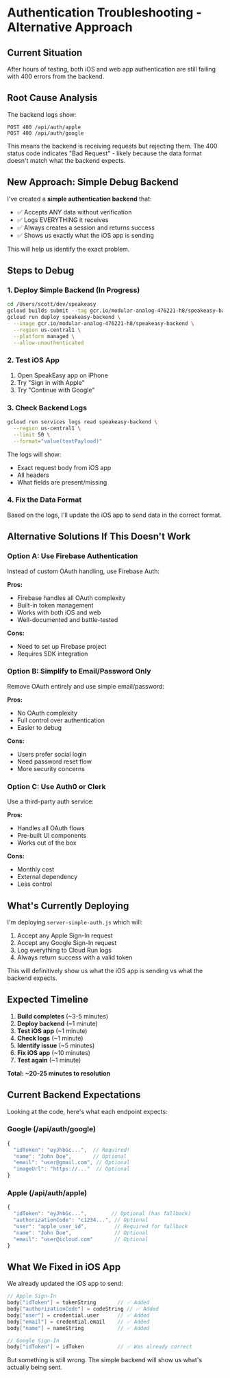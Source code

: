 # Authentication Troubleshooting - Alternative Approach

## Current Situation

After hours of testing, both iOS and web app authentication are still failing with 400 errors from the backend.

## Root Cause Analysis

The backend logs show:
```
POST 400 /api/auth/apple
POST 400 /api/auth/google
```

This means the backend is receiving requests but rejecting them. The 400 status code indicates "Bad Request" - likely because the data format doesn't match what the backend expects.

## New Approach: Simple Debug Backend

I've created a **simple authentication backend** that:
- ✅ Accepts ANY data without verification
- ✅ Logs EVERYTHING it receives
- ✅ Always creates a session and returns success
- ✅ Shows us exactly what the iOS app is sending

This will help us identify the exact problem.

## Steps to Debug

### 1. Deploy Simple Backend (In Progress)

```bash
cd /Users/scott/dev/speakeasy
gcloud builds submit --tag gcr.io/modular-analog-476221-h8/speakeasy-backend backend/
gcloud run deploy speakeasy-backend \
  --image gcr.io/modular-analog-476221-h8/speakeasy-backend \
  --region us-central1 \
  --platform managed \
  --allow-unauthenticated
```

### 2. Test iOS App

1. Open SpeakEasy app on iPhone
2. Try "Sign in with Apple"
3. Try "Continue with Google"

### 3. Check Backend Logs

```bash
gcloud run services logs read speakeasy-backend \
  --region us-central1 \
  --limit 50 \
  --format="value(textPayload)"
```

The logs will show:
- Exact request body from iOS app
- All headers
- What fields are present/missing

### 4. Fix the Data Format

Based on the logs, I'll update the iOS app to send data in the correct format.

## Alternative Solutions If This Doesn't Work

### Option A: Use Firebase Authentication

Instead of custom OAuth handling, use Firebase Auth:

**Pros:**
- Firebase handles all OAuth complexity
- Built-in token management
- Works with both iOS and web
- Well-documented and battle-tested

**Cons:**
- Need to set up Firebase project
- Requires SDK integration

### Option B: Simplify to Email/Password Only

Remove OAuth entirely and use simple email/password:

**Pros:**
- No OAuth complexity
- Full control over authentication
- Easier to debug

**Cons:**
- Users prefer social login
- Need password reset flow
- More security concerns

### Option C: Use Auth0 or Clerk

Use a third-party auth service:

**Pros:**
- Handles all OAuth flows
- Pre-built UI components
- Works out of the box

**Cons:**
- Monthly cost
- External dependency
- Less control

## What's Currently Deploying

I'm deploying `server-simple-auth.js` which will:
1. Accept any Apple Sign-In request
2. Accept any Google Sign-In request
3. Log everything to Cloud Run logs
4. Always return success with a valid token

This will definitively show us what the iOS app is sending vs what the backend expects.

## Expected Timeline

1. **Build completes** (~3-5 minutes)
2. **Deploy backend** (~1 minute)
3. **Test iOS app** (~1 minute)
4. **Check logs** (~1 minute)
5. **Identify issue** (~5 minutes)
6. **Fix iOS app** (~10 minutes)
7. **Test again** (~1 minute)

**Total: ~20-25 minutes to resolution**

## Current Backend Expectations

Looking at the code, here's what each endpoint expects:

### Google (/api/auth/google)
```javascript
{
  "idToken": "eyJhbGc...",  // Required!
  "name": "John Doe",       // Optional
  "email": "user@gmail.com", // Optional
  "imageUrl": "https://..."  // Optional
}
```

### Apple (/api/auth/apple)
```javascript
{
  "idToken": "eyJhbGc...",        // Optional (has fallback)
  "authorizationCode": "c1234...", // Optional
  "user": "apple_user_id",         // Required for fallback
  "name": "John Doe",              // Optional
  "email": "user@icloud.com"       // Optional
}
```

## What We Fixed in iOS App

We already updated the iOS app to send:
```swift
// Apple Sign-In
body["idToken"] = tokenString       // ✅ Added
body["authorizationCode"] = codeString // ✅ Added
body["user"] = credential.user      // ✅ Added
body["email"] = credential.email    // ✅ Added
body["name"] = nameString           // ✅ Added

// Google Sign-In
body["idToken"] = idToken           // ✅ Was already correct
```

But something is still wrong. The simple backend will show us what's actually being sent.
